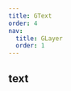 ```yaml
---
title: GText
order: 4
nav:
  title: GLayer
  order: 1
---
```


## text

<code src="./demos/text.tsx" compact defaultShowCode></code>
